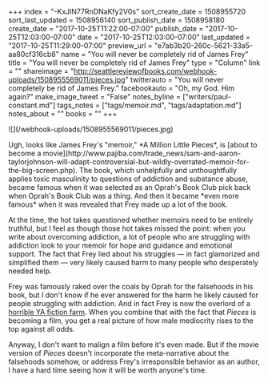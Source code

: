 +++
index = "-KxJlN77RnDNaKfy2V0s"
sort_create_date = 1508955720
sort_last_updated = 1508956140
sort_publish_date = 1508958180
create_date = "2017-10-25T11:22:00-07:00"
publish_date = "2017-10-25T12:03:00-07:00"
date = "2017-10-25T12:03:00-07:00"
last_updated = "2017-10-25T11:29:00-07:00"
preview_url = "e7ab3b20-260c-5621-33a5-aa80cf316cb8"
name = "You will never be completely rid of James Frey"
title = "You will never be completely rid of James Frey"
type = "Column"
link = ""
shareimage = "http://seattlereviewofbooks.com/webhook-uploads/1508955569011/pieces.jpg"
twitterauto = "You will never completely be rid of James Frey."
facebookauto = "Oh, my God. Him again?"
make_image_tweet = "False"
notes_byline = ["writers/paul-constant.md"]
tags_notes = ["tags/memoir.md", "tags/adaptation.md"]
notes_about = ""
books = ""
+++
<p class="image-left">![](/webhook-uploads/1508955569011/pieces.jpg)</p>

<p class="noindent">Ugh, looks like James Frey's "memoir," *A Million Little Pieces*, is [about to become a movie](http://www.pajiba.com/trade_news/sam-and-aaron-taylorjohnson-will-adapt-controversial-but-wildly-overrated-memoir-for-the-big-screen.php). The book, which unhelpfully and unthoughtfully applies toxic masculinity to questions of addiction and substance abuse, became famous when it was selected as an Oprah's Book Club pick back when Oprah's Book Club was a thing. And then it became *even more famous* when it was revealed that Frey made up a lot of the book.</p>

At the time, the hot takes questioned whether memoirs need to be entirely truthful, but I feel as though those hot takes missed the point: when you write about overcoming addiction, a lot of people who are struggling with addiction look to your memoir for hope and guidance and emotional support. The fact that Frey lied about his struggles — in fact glamorized and simplified them — very likely caused harm to many people who desperately needed help. 

Frey was famously raked over the coals by Oprah for the falsehoods in his book, but I don't know if he ever answered for the harm he likely caused for people struggling with addiction. And in fact Frey is now the overlord of a [horrible YA fiction farm](http://nymag.com/arts/books/features/69474/). When you combine that with the fact that *Pieces* is becoming a film, you get a real picture of how male mediocrity rises to the top against all odds.

Anyway, I don't want to malign a film before it's even made. But if the movie version of *Pieces* doesn't incorporate the meta-narrative about the falsehoods somehow, or address Frey's irresponsible behavior as an author, I have a hard time seeing how it will be worth anyone's time.